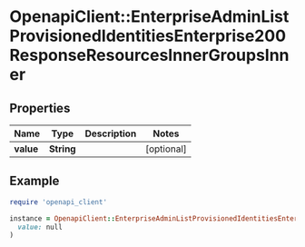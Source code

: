 # OpenapiClient::EnterpriseAdminListProvisionedIdentitiesEnterprise200ResponseResourcesInnerGroupsInner

## Properties

| Name | Type | Description | Notes |
| ---- | ---- | ----------- | ----- |
| **value** | **String** |  | [optional] |

## Example

```ruby
require 'openapi_client'

instance = OpenapiClient::EnterpriseAdminListProvisionedIdentitiesEnterprise200ResponseResourcesInnerGroupsInner.new(
  value: null
)
```

